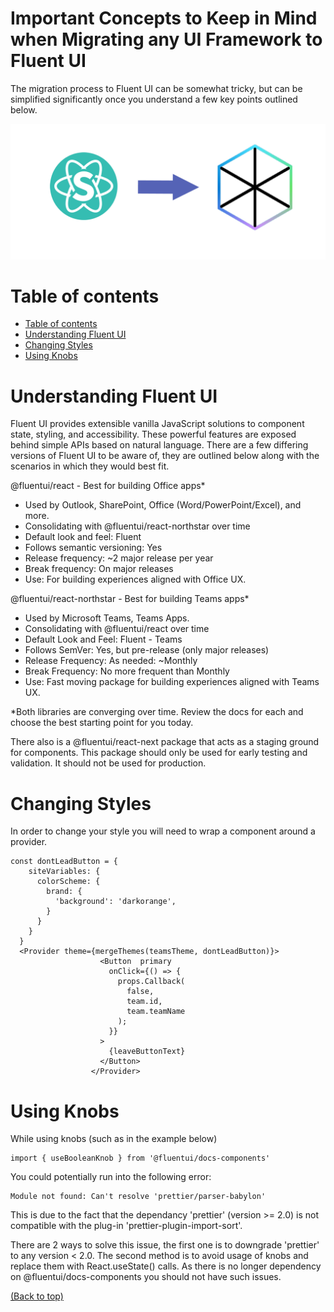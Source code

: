 # Important Concepts to Keep in Mind when Migrating any UI Framework to Fluent UI
The migration process to Fluent UI can be somewhat tricky, but can be simplified significantly once you understand a few key points outlined below. 

![Placeholder](semantic-to-fluent.png)

# Table of contents


- [Table of contents](#table-of-contents)
- [Understanding Fluent UI](#Understanding-Fluent-UI)
- [Changing Styles](#Changing-Styles)
- [Using Knobs](#Using-Knobs)

# Understanding Fluent UI

Fluent UI provides extensible vanilla JavaScript solutions to component state, styling, and accessibility. These powerful features are exposed behind simple APIs based on natural language. There are a few differing versions of Fluent UI to be aware of, they are outlined below along with the scenarios in which they would best fit.

@fluentui/react - Best for building Office apps*
- Used by Outlook, SharePoint, Office (Word/PowerPoint/Excel), and more.
- Consolidating with @fluentui/react-northstar over time
- Default look and feel: Fluent
- Follows semantic versioning: Yes
- Release frequency: ~2 major release per year
- Break frequency: On major releases
- Use: For building experiences aligned with Office UX.

@fluentui/react-northstar - Best for building Teams apps*
- Used by Microsoft Teams, Teams Apps.
- Consolidating with @fluentui/react over time
- Default Look and Feel: Fluent - Teams
- Follows SemVer: Yes, but pre-release (only major releases)
- Release Frequency: As needed: ~Monthly
- Break Frequency: No more frequent than Monthly
- Use: Fast moving package for building experiences aligned with Teams UX.

*Both libraries are converging over time. Review the docs for each and choose the best starting point for you today.

There also is a @fluentui/react-next package that acts as a staging ground for components. This package should only be used for early testing and validation. It should not be used for production.

# Changing Styles
In order to change your style you will need to wrap a component around a provider.


```
const dontLeadButton = {
    siteVariables: {
      colorScheme: {
        brand: {
          'background': 'darkorange',
        }
      }
    }
  }
  <Provider theme={mergeThemes(teamsTheme, dontLeadButton)}>
                    <Button  primary
                      onClick={() => {
                        props.Callback(
                          false,
                          team.id,
                          team.teamName
                        );
                      }}
                    >
                      {leaveButtonText}
                    </Button>
                  </Provider>
```



# Using Knobs
While using knobs (such as in the example below) 
```
import {​​​​​ useBooleanKnob }​​​​​ from '@fluentui/docs-components'
```
You could potentially run into the following error:
```
Module not found: Can't resolve 'prettier/parser-babylon'
```
This is due to the fact that the dependancy 'prettier' (version >= 2.0) is not compatible with the plug-in 'prettier-plugin-import-sort'.

There are 2 ways to solve this issue, the first one is to downgrade 'prettier' to any version < 2.0. The second method is to avoid usage of knobs and replace them with React.useState() calls. As there is no longer dependency on @fluentui/docs-components you should not have such issues.  


[(Back to top)](#table-of-contents)



